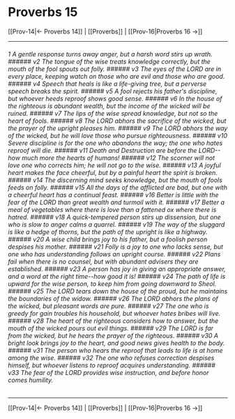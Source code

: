 # Proverbs 15

[[Prov-14|← Proverbs 14]] | [[Proverbs]] | [[Prov-16|Proverbs 16 →]]
***

###### 1 A gentle response turns away anger, but a harsh word stirs up wrath. ###### v2 The tongue of the wise treats knowledge correctly, but the mouth of the fool spouts out folly. ###### v3 The eyes of the LORD are in every place, keeping watch on those who are evil and those who are good. ###### v4 Speech that heals is like a life-giving tree, but a perverse speech breaks the spirit. ###### v5 A fool rejects his father's discipline, but whoever heeds reproof shows good sense. ###### v6 In the house of the righteous is abundant wealth, but the income of the wicked will be ruined. ###### v7 The lips of the wise spread knowledge, but not so the heart of fools. ###### v8 The LORD abhors the sacrifice of the wicked, but the prayer of the upright pleases him. ###### v9 The LORD abhors the way of the wicked, but he will love those who pursue righteousness. ###### v10 Severe discipline is for the one who abandons the way; the one who hates reproof will die. ###### v11 Death and Destruction are before the LORD-- how much more the hearts of humans! ###### v12 The scorner will not love one who corrects him; he will not go to the wise. ###### v13 A joyful heart makes the face cheerful, but by a painful heart the spirit is broken. ###### v14 The discerning mind seeks knowledge, but the mouth of fools feeds on folly. ###### v15 All the days of the afflicted are bad, but one with a cheerful heart has a continual feast. ###### v16 Better is little with the fear of the LORD than great wealth and turmoil with it. ###### v17 Better a meal of vegetables where there is love than a fattened ox where there is hatred. ###### v18 A quick-tempered person stirs up dissension, but one who is slow to anger calms a quarrel. ###### v19 The way of the sluggard is like a hedge of thorns, but the path of the upright is like a highway. ###### v20 A wise child brings joy to his father, but a foolish person despises his mother. ###### v21 Folly is a joy to one who lacks sense, but one who has understanding follows an upright course. ###### v22 Plans fail when there is no counsel, but with abundant advisers they are established. ###### v23 A person has joy in giving an appropriate answer, and a word at the right time--how good it is! ###### v24 The path of life is upward for the wise person, to keep him from going downward to Sheol. ###### v25 The LORD tears down the house of the proud, but he maintains the boundaries of the widow. ###### v26 The LORD abhors the plans of the wicked, but pleasant words are pure. ###### v27 The one who is greedy for gain troubles his household, but whoever hates bribes will live. ###### v28 The heart of the righteous considers how to answer, but the mouth of the wicked pours out evil things. ###### v29 The LORD is far from the wicked, but he hears the prayer of the righteous. ###### v30 A bright look brings joy to the heart, and good news gives health to the body. ###### v31 The person who hears the reproof that leads to life is at home among the wise. ###### v32 The one who refuses correction despises himself, but whoever listens to reproof acquires understanding. ###### v33 The fear of the LORD provides wise instruction, and before honor comes humility.

***
[[Prov-14|← Proverbs 14]] | [[Proverbs]] | [[Prov-16|Proverbs 16 →]]
